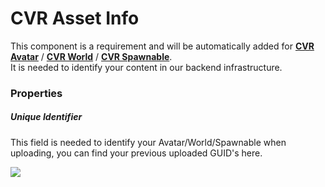 # CVR Asset Info
This component is a requirement and will be automatically added for **[CVR Avatar](avatar.md)** / 
**[CVR World](world.md)** / **[CVR Spawnable](spawnable.md)**.  
It is needed to identify your content in our backend infrastructure.

### Properties

##### Unique Identifier

This field is needed to identify your Avatar/World/Spawnable when uploading, you can find your previous uploaded GUID's here.

![](../../assets/images/asset-info.svg)